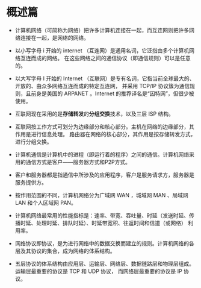 #  概述篇

+ 计算机网络（可简称为网络）把许多计算机连接在一起，而互连网则把许多网络连接在一起，是网络的网络。

+ 以小写字母 i 开始的 internet （互连网）是通用名词，它泛指由多个计算机网络互连而成的网络。
在这些网络之间的通信协议（即通信规则）可以是任意的。

+ 以大写字母 I 开始的 Internet （互联网）是专有名词，它指当前全球最大的、开放的、由众多网络互连而成的特定互连网，
并采用 TCP/IP 协议簇为通信规则，且前身是美国的 ARPANET 。Internet 的推荐译名是“因特网”，但很少被使用。

+ 互联网现在采用的是**存储转发**的**分组交换**技术，以及三层 ISP 结构。

+ 互联网按工作方式可划分为边缘部分和核心部分。主机在网络的边缘部分，其作用是进行信息处理。
路由器在网络的核心部分，其作用是按存储转发方式，进行分组交换。

+ 计算机通信是计算机中的进程（即运行着的程序）之间的通信。计算机网络采用的通信方式是客户——服务器方式和P2P方式。

+ 客户和服务器都是指通信中所涉及的应用程序，客户是服务请求方，服务器是服务提供方。

+ 按作用范围的不同，计算机网络分为广域网 WAN ，城域网 MAN 、局域网 LAN 和个人区域网 PAN。

+ 计算机网络最常用的性能指标是：速率、带宽、吞吐量、时延（发送时延、传播时延、处理时延、排队时延）、时延带宽积、往返时间和信道（或网络）
利用率。

+ 网络协议即协议，是为进行网络中的数据交换而建立的规则。计算机网络的各层及其协议的集合，成为网络的体系结构。

+ 五层协议的体系结构由应用层、运输层、网络层、数据链路层和物理层组成。运输层最重要的协议是 TCP 和 UDP 协议，
而网络层最重要的协议是 IP 协议。
